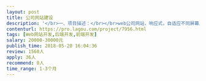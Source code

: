 ```yaml
---                
layout: post       
title: 公司网站建设           
description: '</br>一、项目描述：</br></br>web公司网站，响应式，自适应不同屏幕尺寸。</br></br>二、功能要求：</br></br>1.公司简介，案例展示（能够不定期更新，比如增加、删除、修改），公司新闻（同样能够后台更新），客户反馈。</br></br>2.会员注册、登录、权限分级。</br></br>3.出差在外的员工可远程上传图文资料、视频。</br></br>4.会员论坛，根据级别，有的会员（或员工）可发言，有的会员（或员工）只能浏览。</br></br>5.极简，高端大气，高雅不落俗套，科技风范。</br></br>6.易被搜索引擎收录。</br></br>7.响应速度快，交互流畅。</br></br>8.需要管理后台。</br></br></br>三、人员要求：</br></br>1.敬业，易沟通，有耐心。</br></br>2.不必驻场。</br>'     
contenturl: https://pro.lagou.com/project/7956.html      
tags: [Web网站开发,后端开发,前端开发]            
salary: 20000-30000元          
publish_time: 2018-05-20 16:04:36         
review: 1560人                   
apply: 36人                   
recommend: 0人                   
time_range: 1-3个月              
---                 
```

